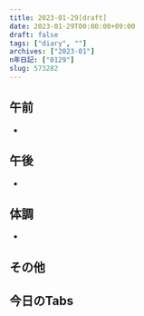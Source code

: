 ```yaml
---
title: 2023-01-29[draft]
date: 2023-01-29T00:00:00+09:00
draft: false
tags: ["diary", ""]
archives: ["2023-01"]
n年日記: ["0129"]
slug: 573282
---
```

## 午前
- 
## 午後
- 
## 体調
- 
## その他
## 今日のTabs